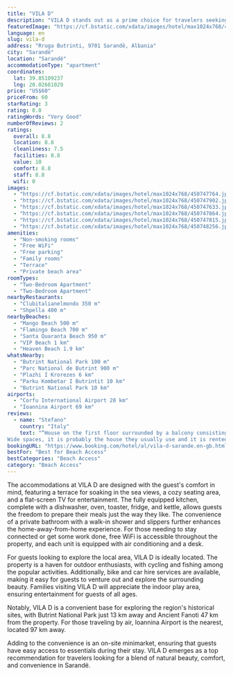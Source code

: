 ```yaml
---
title: "VILA D"
description: "VILA D stands out as a prime choice for travelers seeking a serene getaway with breathtaking lake views in Sarandë."
featuredImage: "https://cf.bstatic.com/xdata/images/hotel/max1024x768/450747764.jpg?k=b0e5263d96a20498f947b580990d3bf76cecd5e456722dc8ef073d756f91fdc8&o=&hp=1"
language: en
slug: vila-d
address: "Rruga Butrinti, 9701 Sarandë, Albania"
city: "Sarandë"
location: "Sarandë"
accommodationType: "apartment"
coordinates:
  lat: 39.85109237
  lng: 20.02681029
price: "US$60"
priceFrom: 60
starRating: 3
rating: 8.8
ratingWords: "Very Good"
numberOfReviews: 2
ratings:
  overall: 8.8
  location: 8.8
  cleanliness: 7.5
  facilities: 8.8
  value: 10
  comfort: 8.8
  staff: 8.8
  wifi: 0
images:
  - "https://cf.bstatic.com/xdata/images/hotel/max1024x768/450747764.jpg?k=b0e5263d96a20498f947b580990d3bf76cecd5e456722dc8ef073d756f91fdc8&o=&hp=1"
  - "https://cf.bstatic.com/xdata/images/hotel/max1024x768/450747902.jpg?k=9c6a5fb02e89f6e576dce2504bef560908d98854a061a80a9f24fdcc20713380&o=&hp=1"
  - "https://cf.bstatic.com/xdata/images/hotel/max1024x768/450747633.jpg?k=0d18e4f3a2cac50eef19b9da96dec3a890bc51c04c69401ef3c6c6886c8509b1&o=&hp=1"
  - "https://cf.bstatic.com/xdata/images/hotel/max1024x768/450747864.jpg?k=a232f3b7a97be704cc850fc89d799dcac4e180f149086669438a1421946e1f34&o=&hp=1"
  - "https://cf.bstatic.com/xdata/images/hotel/max1024x768/450747815.jpg?k=c46b6b677a246ade0b2b49759af14f21a64ebb83681e6e097e782ce0f06c2d65&o=&hp=1"
  - "https://cf.bstatic.com/xdata/images/hotel/max1024x768/450748256.jpg?k=3b44c76adc0e9f7bf3eaab80163a1bbd5d160032d297cf5e4b12b7e4f2230d43&o=&hp=1"
amenities:
  - "Non-smoking rooms"
  - "Free WiFi"
  - "Free parking"
  - "Family rooms"
  - "Terrace"
  - "Private beach area"
roomTypes:
  - "Two-Bedroom Apartment"
  - "Two-Bedroom Apartment"
nearbyRestaurants:
  - "Clubitalianelmondo 350 m"
  - "Shpella 400 m"
nearbyBeaches:
  - "Mango Beach 500 m"
  - "Flamingo Beach 700 m"
  - "Santa Quaranta Beach 950 m"
  - "VIP Beach 1 km"
  - "Heaven Beach 1.9 km"
whatsNearby:
  - "Butrint National Park 100 m"
  - "Parc National de Butrint 900 m"
  - "Plazhi I Krorezes 6 km"
  - "Parku Kombetar I Butrintit 10 km"
  - "Butrint National Park 10 km"
airports:
  - "Corfu International Airport 28 km"
  - "Ioannina Airport 69 km"
reviews:
  - name: "Stefano"
    country: "Italy"
    text: "“House on the first floor surrounded by a balcony consisting of two bedrooms, bathroom and open space living room + kitchen.
Wide spaces, it is probably the house they usually use and it is rented during the summer, c' in fact, there were several...”"
bookingURL: "https://www.booking.com/hotel/al/vila-d-sarande.en-gb.html?aid=8035640"
bestFor: "Best for Beach Access"
bestCategories: "Beach Access"
category: "Beach Access"
---
```


The accommodations at VILA D are designed with the guest's comfort in mind, featuring a terrace for soaking in the sea views, a cozy seating area, and a flat-screen TV for entertainment. The fully equipped kitchen, complete with a dishwasher, oven, toaster, fridge, and kettle, allows guests the freedom to prepare their meals just the way they like. The convenience of a private bathroom with a walk-in shower and slippers further enhances the home-away-from-home experience. For those needing to stay connected or get some work done, free WiFi is accessible throughout the property, and each unit is equipped with air conditioning and a desk.

For guests looking to explore the local area, VILA D is ideally located. The property is a haven for outdoor enthusiasts, with cycling and fishing among the popular activities. Additionally, bike and car hire services are available, making it easy for guests to venture out and explore the surrounding beauty. Families visiting VILA D will appreciate the indoor play area, ensuring entertainment for guests of all ages.

Notably, VILA D is a convenient base for exploring the region's historical sites, with Butrint National Park just 13 km away and Ancient Fanoti 47 km from the property. For those traveling by air, Ioannina Airport is the nearest, located 97 km away.

Adding to the convenience is an on-site minimarket, ensuring that guests have easy access to essentials during their stay. VILA D emerges as a top recommendation for travelers looking for a blend of natural beauty, comfort, and convenience in Sarandë.
